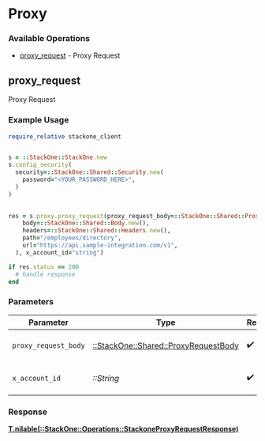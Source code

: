 # Proxy


### Available Operations

* [proxy_request](#proxy_request) - Proxy Request

## proxy_request

Proxy Request

### Example Usage

```ruby
require_relative stackone_client


s = ::StackOne::StackOne.new
s.config_security(
  security=::StackOne::Shared::Security.new(
    password="<YOUR_PASSWORD_HERE>",
  )
)

    
res = s.proxy.proxy_request(proxy_request_body=::StackOne::Shared::ProxyRequestBody.new(
    body=::StackOne::Shared::Body.new(),
    headers=::StackOne::Shared::Headers.new(),
    path="/employees/directory",
    url="https://api.sample-integration.com/v1",
  ), x_account_id="string")

if res.status == 200
  # handle response
end

```

### Parameters

| Parameter                                                                       | Type                                                                            | Required                                                                        | Description                                                                     |
| ------------------------------------------------------------------------------- | ------------------------------------------------------------------------------- | ------------------------------------------------------------------------------- | ------------------------------------------------------------------------------- |
| `proxy_request_body`                                                            | [::StackOne::Shared::ProxyRequestBody](../../models/shared/proxyrequestbody.md) | :heavy_check_mark:                                                              | The request body                                                                |
| `x_account_id`                                                                  | *::String*                                                                      | :heavy_check_mark:                                                              | The account identifier                                                          |


### Response

**[T.nilable(::StackOne::Operations::StackoneProxyRequestResponse)](../../models/operations/stackoneproxyrequestresponse.md)**

